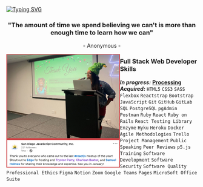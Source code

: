 [![Typing SVG](https://readme-typing-svg.herokuapp.com?color=478C8F&size=35&center=true&vCenter=true&width=1000&lines=Aloha+🌺;Welcome+to+my+GitHub+profile!;My+name+is+Charlean+Baxter;Full+Stack+Web+Developer;Mentor;Let's-Tackle-That-Blocker+Buddy)](https://git.io/typing-svg)

<h3 align="center">"The amount of time we spend believing we can't is more than enough time to learn how we can"</h3>
<p align="center">- Anonymous -</p>

<img align="left" height="300px" width="300px" alt="blue letter p dissected for processing foundation icon" src="https://github.com/SunkissedQueen/sunkissedqueen/blob/main/reactjs.png"/>

<h3>Full Stack Web Developer Skills</h3> 

***In progress:*** [**Processing**](https://processing.org/) \
***Acquired:*** `HTML5` `CSS3` `SASS` `Flexbox` `Reactstrap` `Bootstrap` `JavaScript` `Git` `GitHub` `GitLab` `SQL` `PostgreSQL` `pgAdmin` `Postman` `Ruby` `React` `Ruby on Rails` `React Testing Library` `Enzyme` `Hyku` `Heroku` `Docker` `Agile Methodologies` `Trello` `Project Management` `Public Speaking` `Peer Reviews` `p5.js` `Training` `Software Development` `Software Security` `Software Quality` `Professional Ethics` `Figma` `Notion` `Zoom` `Google Teams` `Pages` `MicroSoft Office Suite` 



